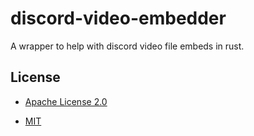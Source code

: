 # discord-video-embedder

A wrapper to help with discord video file embeds in rust.

## License

- [Apache License 2.0](http://www.apache.org/licenses/LICENSE-2.0)

- [MIT](http://opensource.org/licenses/MIT)
